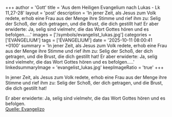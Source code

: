 +++
author = 'Gott'
title = 'Aus dem Heiligen Evangelium nach Lukas - Lk 11,27-28'
layout = 'post'
description = 'In jener Zeit, als Jesus zum Volk redete, erhob eine Frau aus der Menge ihre Stimme und rief ihm zu: Selig der Schoß, der dich getragen, und die Brust, die dich gestillt hat! Er aber erwiderte: Ja, selig sind vielmehr, die das Wort Gottes hören und es befolgen.....'
images = ['/symbols/evangelist_lukas.jpg']
categories = ['EVANGELIUM']
tags = ['EVANGELIUM']
date = '2025-10-11 08:00:41 +0100'
summary = 'In jener Zeit, als Jesus zum Volk redete, erhob eine Frau aus der Menge ihre Stimme und rief ihm zu: Selig der Schoß, der dich getragen, und die Brust, die dich gestillt hat! Er aber erwiderte: Ja, selig sind vielmehr, die das Wort Gottes hören und es befolgen.....'
linkedsummaryImage = 'evangelist_lukas.jpg'
keepImageRatio = 'true'
+++
<!--more-->In jener Zeit, als Jesus zum Volk redete, erhob eine Frau aus der Menge ihre Stimme und rief ihm zu: Selig der Schoß, der dich getragen, und die Brust, die dich gestillt hat!
Er aber erwiderte: Ja, selig sind vielmehr, die das Wort Gottes hören und es befolgen.<br> [Quelle: Evangelizo](https://evangeliumtagfuertag.org/DE/gospel)